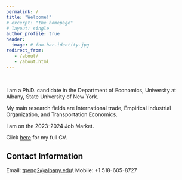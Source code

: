 ```yaml
---
permalink: /
title: "Welcome!"
# excerpt: "the homepage"
# layout: single
author_profile: true
header:
  image: # foo-bar-identity.jpg
redirect_from: 
   - /about/
   - /about.html
---
```


<br />

I am a Ph.D. candidate in the Department of Economics, University at Albany, State University of New York.

My main research fields are International trade, Empirical Industrial Organization, and Transportation Economics.

I am on the 2023-2024 Job Market.

Click [here](https://tpeng2023.github.io/tpeng.github.io/assets/files/cv.pdf) for my full CV.

## Contact Information

Email: tpeng2@albany.edu\\
Mobile: +1 518-605-8727 
